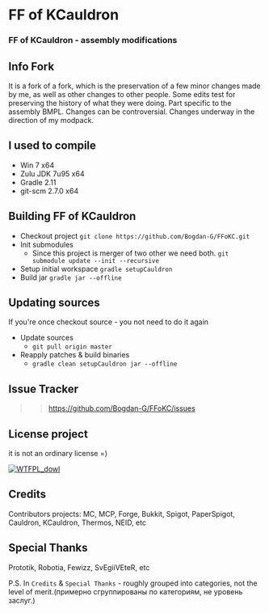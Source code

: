 # FF of KCauldron
### FF of KCauldron - assembly modifications

## Info Fork
It is a fork of a fork, which is the preservation of a few minor changes made by me, as well as other changes to other people.
Some edits test for preserving the history of what they were doing. Part specific to the assembly BMPL.
Changes can be controversial.
Changes underway in the direction of my modpack.

## I used to compile
* Win 7 x64
* Zulu JDK 7u95 x64
* Gradle 2.11
* git-scm 2.7.0 x64

## Building FF of KCauldron
* Checkout project
  `git clone https://github.com/Bogdan-G/FFoKC.git`
* Init submodules
  * Since this project is merger of two other we need both.
  `git submodule update --init --recursive`
* Setup initial workspace
  `gradle setupCauldron`
* Build jar
  `gradle jar --offline`

## Updating sources
If you're once checkout source - you not need to do it again
* Update sources
  * `git pull origin master`
* Reapply patches & build binaries
  * `gradle clean setupCauldron jar --offline`

## Issue Tracker
>> https://github.com/Bogdan-G/FFoKC/issues

## License project
it is not an ordinary license =)

<a href="http://www.wtfpl.net/" target="_blank">![WTFPL_dowl][License_img]</a>

[License_img]: http://www.wtfpl.net/wp-content/uploads/2012/12/wtfpl-badge-4.png
[WTFPL_dowl]: http://www.wtfpl.net/wp-content/uploads/2012/12/wtfpl-badge-4.png

## Credits
Contributors projects: MC, MCP, Forge, Bukkit, Spigot, PaperSpigot, Cauldron, KCauldron, Thermos, NEID, etc

## Special Thanks
Prototik, Robotia, Fewizz, SvEgiiVEteR, etc

P.S. In `Credits` & `Special Thanks` - roughly grouped into categories, not the level of merit.(примерно сгруппированы по категориям, не уровень заслуг.)
